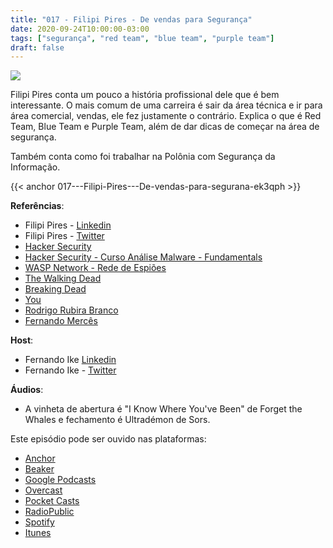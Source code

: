 ```yaml
---
title: "017 - Filipi Pires - De vendas para Segurança"
date: 2020-09-24T10:00:00-03:00
tags: ["segurança", "red team", "blue team", "purple team"]
draft: false
---
```

![](/images/pontocafe_017.png)

Filipi Pires conta um pouco a história profissional dele que é bem interessante. O mais comum de uma carreira é sair da área técnica e ir para área comercial, vendas, ele fez justamente o contrário. Explica o que é Red Team, Blue Team e Purple Team, além de dar dicas de começar na área de segurança.

Também conta como foi trabalhar na Polônia com Segurança da Informação. 

{{< anchor 017---Filipi-Pires---De-vendas-para-segurana-ek3qph >}}

**Referências**:
* Filipi Pires - [Linkedin](https://www.linkedin.com/in/filipipires)
* Filipi Pires - [Twitter](https://twitter.com/FilipiPires)
* [Hacker Security](https://hackersec.com/)
* [Hacker Security - Curso Análise Malware - Fundamentals](https://hackersec.com/treinamentos/curso-analise-de-malware-fundamentals/)
* [WASP Network - Rede de Espiões](https://www.imdb.com/title/tt6760876/)
* [The Walking Dead](https://www.imdb.com/title/tt1520211/)
* [Breaking Dead](https://www.imdb.com/title/tt0903747/)
* [You](https://www.netflix.com/br-en/title/80211991)
* [Rodrigo Rubira Branco](https://twitter.com/bsdaemon)
* [Fernando Mercês](https://twitter.com/mer0x36)


**Host**: 
* Fernando Ike [Linkedin](https://www.linkedin.com/in/fernandoike/)
* Fernando Ike - [Twitter](https://twitter.com/fernandoike)

**Áudios**:
* A vinheta de abertura é "I Know Where You've Been" de Forget the Whales e fechamento é Ultradémon de Sors.

Este episódio pode ser ouvido nas plataformas:
* [Anchor](https://anchor.fm/pontocafe)
* [Beaker](https://www.breaker.audio/ponto-cafe)
* [Google Podcasts](https://www.google.com/podcasts?feed=aHR0cHM6Ly9hbmNob3IuZm0vcy81OWRkZTI0L3BvZGNhc3QvcnNz)
* [Overcast](https://overcast.fm/itunes1513597862/pontocaf-podcast-uma-conversa-sobre-tecnologias-e-as-coisas-que-est-o-em-volta)
* [Pocket Casts](https://pca.st/1cbp2reg)
* [RadioPublic](https://radiopublic.com/ponto-caf-G2pjqv)
* [Spotify](https://open.spotify.com/show/3HzpEbfhFBGPNba8PADIhP)
* [Itunes](https://podcasts.apple.com/us/podcast/pontocaf%C3%A9-podcast-%C3%A9-uma-conversa-sobre-tecnologias/id1513597862)